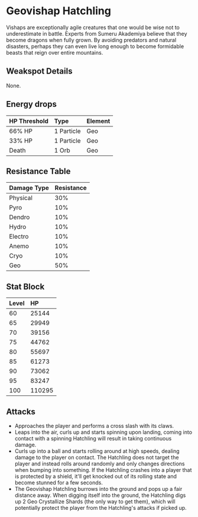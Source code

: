 # Geovishap Hatchling

Vishaps are exceptionally agile creatures that one would be wise not to underestimate in battle. Experts from Sumeru Akademiya believe that they become dragons when fully grown. By avoiding predators and natural disasters, perhaps they can even live long enough to become formidable beasts that reign over entire mountains.

## Weakspot Details

None.

## Energy drops

| HP Threshold | Type       | Element |
| :----------- | :--------- | :------ |
| 66% HP       | 1 Particle | Geo     |
| 33% HP       | 1 Particle | Geo     |
| Death        | 1 Orb      | Geo     |

## Resistance Table

| Damage Type | Resistance |
| :---------- | :--------- |
| Physical    | 30%        |
| Pyro        | 10%        |
| Dendro      | 10%        |
| Hydro       | 10%        |
| Electro     | 10%        |
| Anemo       | 10%        |
| Cryo        | 10%        |
| Geo         | 50%        |

## Stat Block

| Level | HP     |
| :---- | :----- |
| 60    | 25144  |
| 65    | 29949  |
| 70    | 39156  |
| 75    | 44762  |
| 80    | 55697  |
| 85    | 61273  |
| 90    | 73062  |
| 95    | 83247  |
| 100   | 110295 |

## Attacks

* Approaches the player and performs a cross slash with its claws.
* Leaps into the air, curls up and starts spinning upon landing, coming into contact with a spinning Hatchling will result in taking continuous damage.
* Curls up into a ball and starts rolling around at high speeds, dealing damage to the player on contact. The Hatchling does not target the player and instead rolls around randomly and only changes directions when bumping into something. If the Hatchling crashes into a player that is protected by a shield, it'll get knocked out of its rolling state and become stunned for a few seconds.
* The Geovishap Hatchling burrows into the ground and pops up a fair distance away. When digging itself into the ground, the Hatchling digs up 2 Geo Crystallize Shards (the only way to get them), which will potentially protect the player from the Hatchling's attacks if picked up.